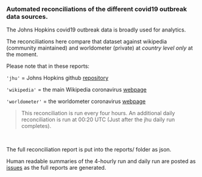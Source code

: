 
### Automated reconciliations of the different covid19 outbreak data sources.

The Johns Hopkins covid19 outbreak data is broadly used for analytics.

The reconciliations here compare that dataset against wikipedia (community maintained) and worldometer (private) at *country level only* at the moment.

Please note that in these reports:

`'jhu'`    = Johns Hopkins github [repository](https://github.com/CSSEGISandData/COVID-19)

`'wikipedia'` = the main Wikipedia coronavirus [webpage](https://en.wikipedia.org/wiki/2019%E2%80%9320_coronavirus_pandemic)

`'worldometer'` = the worldometer coronavirus [webpage](https://www.worldometers.info/coronavirus/)
<br/>
> This reconciliation is run every four hours.
> An additional daily reconciliation is run at 00:20 UTC (Just after the jhu daily run completes).
<br/>

The full reconciliation report is put into the reports/ folder as json.

Human readable summaries of the 4-hourly run and daily run are posted as [issues](https://github.com/judepayne/covid19-data/issues) as the full reports are generated.

